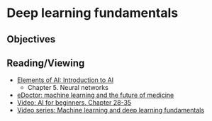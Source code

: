 # Deep learning fundamentals

## Objectives

## Reading/Viewing
- [Elements of AI: Introduction to AI](https://course.elementsofai.com/)
  - Chapter 5. Neural networks
- [eDoctor: machine learning and the future of medicine](https://onlinelibrary.wiley.com/doi/10.1111/joim.12822)
- [Video: AI for beginners. Chapter 28-35](https://www.youtube.com/watch?v=JMUxmLyrhSk&t=12992s)
- [Video series: Machine learning and deep learning fundamentals](https://www.youtube.com/playlist?list=PLZbbT5o_s2xq7LwI2y8_QtvuXZedL6tQU)

